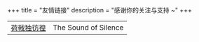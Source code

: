 +++
title = "友情链接"
description = "感谢你的关注与支持 ~"
+++

|||
|---|---|
 [荷戟独彷徨](https://guanqr.com) | The Sound of Silence

